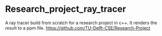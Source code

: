 # Research_project_ray_tracer
A ray tracer build from scratch for a research project in c++. It renders the result to a ppm file.
https://github.com/TU-Delft-CSE/Research-Project
